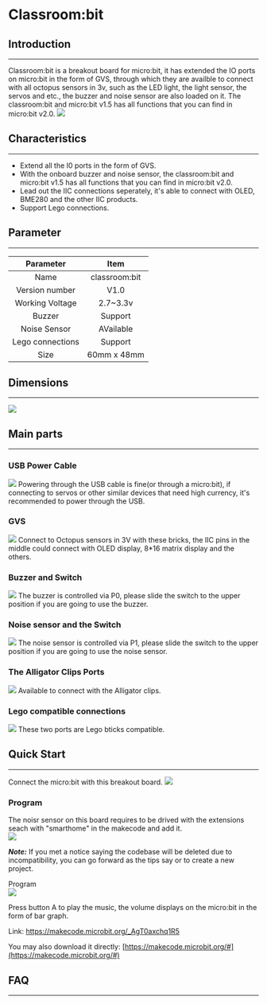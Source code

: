 # Classroom:bit 
## Introduction
---
Classroom:bit is a breakout board for micro:bit, it has extended the IO ports on micro:bit in the form of GVS, through which they are availble to connect with all octopus sensors in 3v, such as the LED light, the light sensor, the servos and etc., the buzzer and noise sensor are also loaded on it. The classroom:bit and micro:bit v1.5 has all functions that you can find in micro:bit v2.0.
![](./images/classroombit-1.png)

## Characteristics
---
- Extend all the I0 ports in the form of GVS. 
- With the onboard buzzer and noise sensor, the classroom:bit and micro:bit v1.5 has all functions that you can find in micro:bit v2.0.
- Lead out the IIC connections seperately, it's able to connect with OLED, BME280 and the other IIC products. 
- Support Lego connections. 

## Parameter 
---

|**Parameter**|Item|
|:--:|:--:|
|Name|classroom:bit|
|Version number|V1.0|
|Working Voltage|2.7~3.3v|
|Buzzer|Support|
|Noise Sensor|AVailable|
|Lego connections|Support|
|Size|60mm x 48mm|


## Dimensions
---
![](./images/classroombit-2.png)

## Main parts
---
### USB Power Cable
![](./images/classroombit-3.png)
Powering through the USB cable is fine(or through a micro:bit), if connecting to servos or other similar devices that need high currency, it's recommended to power through the USB. 

### GVS
![](./images/classroombit-4.png)
Connect to Octopus sensors in 3V with these bricks, the IIC pins in the middle could connect with OLED display, 8*16 matrix display and the others. 

### Buzzer and Switch
![](./images/classroombit-5.png)
The buzzer is controlled via P0, please slide the switch to the upper position if you are going to use the buzzer. 

### Noise sensor and the Switch    
![](./images/classroombit-6.png)
The noise sensor is controlled via P1, please slide the switch to the upper position if you are going to use the noise sensor. 

### The Alligator Clips Ports  
![](./images/classroombit-7.png)
Available to connect with the Alligator clips. 

### Lego compatible connections
![](./images/classroombit-8.png)
These two ports are Lego bticks compatible. 

## Quick Start
---
Connect the micro:bit with this breakout board. 
![](./images/classroombit-9.png)

### Program
The noisr sensor on this board requires to be drived with the extensions seach with "smarthome" in the makecode and add it.   
![](./images/classroombit-10.png)

***Note:*** If you met a notice saying the codebase will be deleted due to incompatibility, you can go forward as the tips say or to create a new project. 

Program  
![](./images/classroombit-11.png)

Press button A to play the music, the volume displays on the micro:bit in the form of bar graph. 

Link:
[https://makecode.microbit.org/_AgT0axchq1R5 ](https://makecode.microbit.org/_AgT0axchq1R5 )

You may also download it directly: 
[https://makecode.microbit.org/#](https://makecode.microbit.org/#)

## FAQ
---
